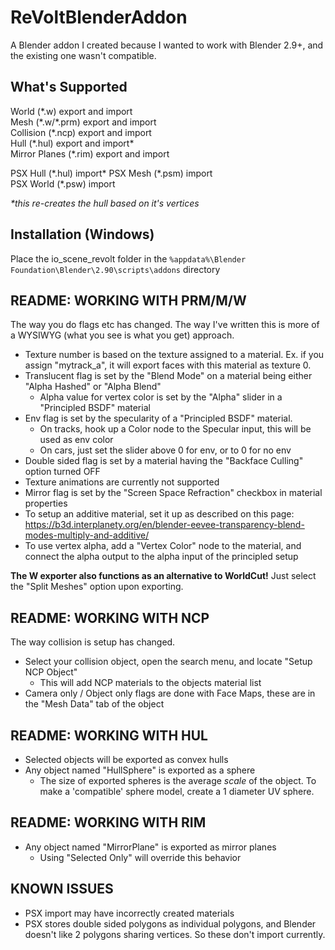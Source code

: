 # ReVoltBlenderAddon
A Blender addon I created because I wanted to work with Blender 2.9+, and the existing one wasn't compatible.

## What's Supported
World (\*.w) export and import  
Mesh (\*.w/\*.prm) export and import  
Collision (\*.ncp) export and import  
Hull (\*.hul) export and import*  
Mirror Planes (\*.rim) export and import  

PSX Hull (\*.hul) import* 
PSX Mesh (\*.psm) import  
PSX World (\*.psw) import  

*\*this re-creates the hull based on it's vertices*

## Installation (Windows)
Place the io_scene_revolt folder in the `%appdata%\Blender Foundation\Blender\2.90\scripts\addons` directory

## README: WORKING WITH PRM/M/W
The way you do flags etc has changed. The way I've written this is more of a WYSIWYG (what you see is what you get) approach.
- Texture number is based on the texture assigned to a material. Ex. if you assign "mytrack_a", it will export faces with this material as texture 0.
- Translucent flag is set by the "Blend Mode" on a material being either "Alpha Hashed" or "Alpha Blend"
  - Alpha value for vertex color is set by the "Alpha" slider in a "Principled BSDF" material 
- Env flag is set by the specularity of a "Principled BSDF" material.
  - On tracks, hook up a Color node to the Specular input, this will be used as env color
  - On cars, just set the slider above 0 for env, or to 0 for no env
- Double sided flag is set by a material having the "Backface Culling" option turned OFF
- Texture animations are currently not supported
- Mirror flag is set by the "Screen Space Refraction" checkbox in material properties
- To setup an additive material, set it up as described on this page: https://b3d.interplanety.org/en/blender-eevee-transparency-blend-modes-multiply-and-additive/
- To use vertex alpha, add a "Vertex Color" node to the material, and connect the alpha output to the alpha input of the principled setup

**The W exporter also functions as an alternative to WorldCut!** Just select the "Split Meshes" option upon exporting.

## README: WORKING WITH NCP
The way collision is setup has changed.
- Select your collision object, open the search menu, and locate "Setup NCP Object"
  - This will add NCP materials to the objects material list
- Camera only / Object only flags are done with Face Maps, these are in the "Mesh Data" tab of the object

## README: WORKING WITH HUL
- Selected objects will be exported as convex hulls
- Any object named "HullSphere" is exported as a sphere
  - The size of exported spheres is the average *scale* of the object. To make a 'compatible' sphere model, create a 1 diameter UV sphere.

## README: WORKING WITH RIM
- Any object named "MirrorPlane" is exported as mirror planes
  - Using "Selected Only" will override this behavior

## KNOWN ISSUES
- PSX import may have incorrectly created materials
- PSX stores double sided polygons as individual polygons, and Blender doesn't like 2 polygons sharing vertices. So these don't import currently.
